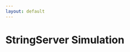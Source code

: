 ```yaml
---
layout: default
---
```


# StringServer Simulation

<div id="output"></div>

<script>
    // Load previous messages from localStorage
    let messages = JSON.parse(localStorage.getItem("messages") || "[]");

    function displayMessages() {
        const displayText = messages.map((message, index) => `${index + 1}. ${message}`).join("<br>");
        document.getElementById('output').innerHTML = displayText;
    }

    function handleRequest() {
        const currentPath = window.location.pathname;
        const urlParams = new URLSearchParams(window.location.search);
        const message = urlParams.get('s');

        if (currentHash.startsWith("add-message") && message) {
            messages.push(message);
            // Save updated messages to localStorage
            localStorage.setItem("messages", JSON.stringify(messages));
            displayMessages();
        } else {
            displayMessages();
        }
    }

    handleRequest();
</script>
